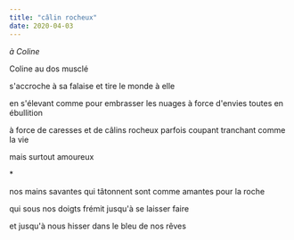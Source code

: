 ```yaml
---
title: "câlin rocheux"
date: 2020-04-03
---
```


*à Coline*

Coline
au dos musclé

s'accroche à sa falaise
et tire le monde à elle

en s'élevant comme pour embrasser les nuages
à force d'envies toutes en ébullition

à force de caresses et de câlins rocheux
parfois coupant tranchant comme la vie

mais surtout amoureux

\*

nos mains savantes qui tâtonnent
sont comme amantes pour la roche

qui sous nos doigts frémit
jusqu'à se laisser faire

et jusqu'à nous hisser
dans le bleu de nos rêves
